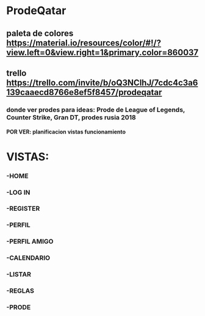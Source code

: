 # ProdeQatar

## paleta de colores https://material.io/resources/color/#!/?view.left=0&view.right=1&primary.color=860037

## trello https://trello.com/invite/b/oQ3NClhJ/7cdc4c3a6139caaecd8766e8ef5f8457/prodeqatar

### donde ver prodes para ideas: Prode de League of Legends, Counter Strike, Gran DT, prodes rusia 2018

#### POR VER: planificacion vistas funcionamiento


# VISTAS:
### -HOME
### -LOG IN
### -REGISTER
### -PERFIL
### -PERFIL AMIGO
### -CALENDARIO
### -LISTAR
### -REGLAS
### -PRODE 